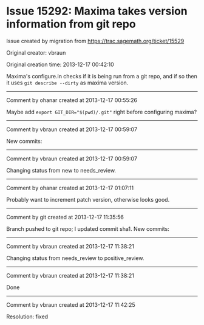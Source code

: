 # Issue 15292: Maxima takes version information from git repo

Issue created by migration from https://trac.sagemath.org/ticket/15529

Original creator: vbraun

Original creation time: 2013-12-17 00:42:10

Maxima's configure.in checks if it is being run from a git repo, and if so then it uses `git describe --dirty` as maxima version. 


---

Comment by ohanar created at 2013-12-17 00:55:26

Maybe add `export GIT_DIR="$(pwd)/.git"` right before configuring maxima?


---

Comment by vbraun created at 2013-12-17 00:59:07

New commits:


---

Comment by vbraun created at 2013-12-17 00:59:07

Changing status from new to needs_review.


---

Comment by ohanar created at 2013-12-17 01:07:11

Probably want to increment patch version, otherwise looks good.


---

Comment by git created at 2013-12-17 11:35:56

Branch pushed to git repo; I updated commit sha1. New commits:


---

Comment by vbraun created at 2013-12-17 11:38:21

Changing status from needs_review to positive_review.


---

Comment by vbraun created at 2013-12-17 11:38:21

Done


---

Comment by vbraun created at 2013-12-17 11:42:25

Resolution: fixed
